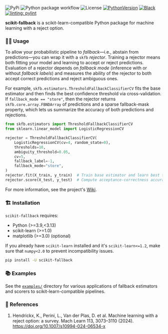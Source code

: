 ![PyPi](https://img.shields.io/pypi/v/scikit-fallback)
![Python package workflow](https://github.com/sanjaradylov/scikit-fallback/actions/workflows/python-package.yml/badge.svg)
![License](https://img.shields.io/badge/License-BSD_3--Clause-blue.svg)
[![PythonVersion](https://img.shields.io/badge/python-3.9%20%7C%203.10%20%7C%203.11%20%7C%203.12-blue)](https://www.python.org/downloads/release/python-3913/)
[![Black](https://img.shields.io/badge/code%20style-black-000000.svg)](https://github.com/psf/black)
[![linting: pylint](https://img.shields.io/badge/linting-pylint-yellowgreen)](https://github.com/PyCQA/pylint)

**scikit-fallback** is a scikit-learn-compatible Python package for machine learning
with a reject option.

### 👩‍💻 Usage

To allow your probabilistic pipeline to *fallback*—i.e., abstain from predictions—you can
wrap it with a `skfb` *rejector*. Training a rejector means both fitting your model and
learning to accept or reject predictions. Evaluation of a rejector depends
on *fallback mode* (inference with or without *fallback labels*) and measures the ability
of the rejector to both accept correct predictions and reject ambiguous ones.

For example, `skfb.estimators.ThresholdFallbackClassifierCV` fits the base estimator and then
finds the best confidence threshold via cross-validation. If `fallback_mode == "store"`, then the
rejector returns `skfb.core.array.FBNDArray` of predictions and a sparse fallback-mask property,
which lets us summarize the accuracy of both predictions and rejections.

```python
from skfb.estimators import ThresholdFallbackClassifierCV
from sklearn.linear_model import LogisticRegressionCV

rejector = ThresholdFallbackClassifierCV(
    LogisticRegressionCV(cv=4, random_state=0),
    thresholds=10,
    ambiguity_threshold=0.05,
    cv=5,
    fallback_label=-1,
    fallback_mode="store",
)
rejector.fit(X_train, y_train)  # Train base estimator and learn best threshold
rejector.score(X_test, y_test)  # Compute acceptance-correctness accuracy score
```

For more information, see the project's [Wiki](https://github.com/sanjaradylov/scikit-fallback/wiki).


### 🏗 Installation
`scikit-fallback` requires:
* Python (>=3.9,<3.13)
* scikit-learn (>=1.0)
* matplotlib (>=3.0) (optional)

If you already have `scikit-learn` installed and it's `scikit-learn<=1.2`, make sure that `numpy<2.0`
to prevent incompatibility issues.

```bash
pip install -U scikit-fallback
```


### 📚 Examples

See the [`examples/`](examples/) directory for various applications of fallback estimators
and scorers to scikit-learn-compatible pipelines.

### 🔗 References

1. Hendrickx, K., Perini, L., Van der Plas, D. et al. Machine learning with a reject option: a survey. Mach Learn 113, 3073–3110 (2024). https://doi.org/10.1007/s10994-024-06534-x
